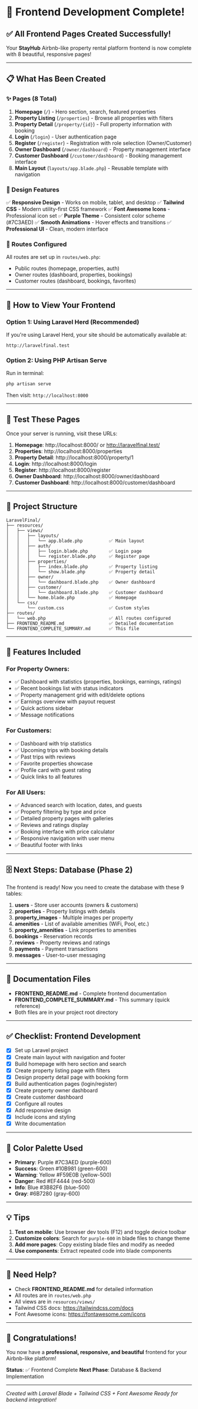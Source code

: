 # 🎉 Frontend Development Complete!

## ✅ All Frontend Pages Created Successfully!

Your **StayHub** Airbnb-like property rental platform frontend is now complete with 8 beautiful, responsive pages!

---

## 📋 What Has Been Created

### ✨ Pages (8 Total)

1. **Homepage** (`/`) - Hero section, search, featured properties
2. **Property Listing** (`/properties`) - Browse all properties with filters
3. **Property Detail** (`/property/{id}`) - Full property information with booking
4. **Login** (`/login`) - User authentication page
5. **Register** (`/register`) - Registration with role selection (Owner/Customer)
6. **Owner Dashboard** (`/owner/dashboard`) - Property management interface
7. **Customer Dashboard** (`/customer/dashboard`) - Booking management interface
8. **Main Layout** (`layouts/app.blade.php`) - Reusable template with navigation

### 🎨 Design Features

✅ **Responsive Design** - Works on mobile, tablet, and desktop
✅ **Tailwind CSS** - Modern utility-first CSS framework
✅ **Font Awesome Icons** - Professional icon set
✅ **Purple Theme** - Consistent color scheme (#7C3AED)
✅ **Smooth Animations** - Hover effects and transitions
✅ **Professional UI** - Clean, modern interface

### 🔗 Routes Configured

All routes are set up in `routes/web.php`:
- Public routes (homepage, properties, auth)
- Owner routes (dashboard, properties, bookings)
- Customer routes (dashboard, bookings, favorites)

---

## 🚀 How to View Your Frontend

### Option 1: Using Laravel Herd (Recommended)
If you're using Laravel Herd, your site should be automatically available at:
```
http://laravelfinal.test
```

### Option 2: Using PHP Artisan Serve
Run in terminal:
```bash
php artisan serve
```
Then visit: `http://localhost:8000`

---

## 📱 Test These Pages

Once your server is running, visit these URLs:

1. **Homepage**: http://localhost:8000/ or http://laravelfinal.test/
2. **Properties**: http://localhost:8000/properties
3. **Property Detail**: http://localhost:8000/property/1
4. **Login**: http://localhost:8000/login
5. **Register**: http://localhost:8000/register
6. **Owner Dashboard**: http://localhost:8000/owner/dashboard
7. **Customer Dashboard**: http://localhost:8000/customer/dashboard

---

## 📁 Project Structure

```
LaravelFinal/
├── resources/
│   ├── views/
│   │   ├── layouts/
│   │   │   └── app.blade.php          ✅ Main layout
│   │   ├── auth/
│   │   │   ├── login.blade.php        ✅ Login page
│   │   │   └── register.blade.php     ✅ Register page
│   │   ├── properties/
│   │   │   ├── index.blade.php        ✅ Property listing
│   │   │   └── show.blade.php         ✅ Property detail
│   │   ├── owner/
│   │   │   └── dashboard.blade.php    ✅ Owner dashboard
│   │   ├── customer/
│   │   │   └── dashboard.blade.php    ✅ Customer dashboard
│   │   └── home.blade.php             ✅ Homepage
│   └── css/
│       └── custom.css                 ✅ Custom styles
├── routes/
│   └── web.php                        ✅ All routes configured
├── FRONTEND_README.md                 ✅ Detailed documentation
└── FRONTEND_COMPLETE_SUMMARY.md       ✅ This file
```

---

## 🎯 Features Included

### For Property Owners:
- ✅ Dashboard with statistics (properties, bookings, earnings, ratings)
- ✅ Recent bookings list with status indicators
- ✅ Property management grid with edit/delete options
- ✅ Earnings overview with payout request
- ✅ Quick actions sidebar
- ✅ Message notifications

### For Customers:
- ✅ Dashboard with trip statistics
- ✅ Upcoming trips with booking details
- ✅ Past trips with reviews
- ✅ Favorite properties showcase
- ✅ Profile card with guest rating
- ✅ Quick links to all features

### For All Users:
- ✅ Advanced search with location, dates, and guests
- ✅ Property filtering by type and price
- ✅ Detailed property pages with galleries
- ✅ Reviews and ratings display
- ✅ Booking interface with price calculator
- ✅ Responsive navigation with user menu
- ✅ Beautiful footer with links

---

## 🗄️ Next Steps: Database (Phase 2)

The frontend is ready! Now you need to create the database with these 9 tables:

1. **users** - Store user accounts (owners & customers)
2. **properties** - Property listings with details
3. **property_images** - Multiple images per property
4. **amenities** - List of available amenities (WiFi, Pool, etc.)
5. **property_amenities** - Link properties to amenities
6. **bookings** - Reservation records
7. **reviews** - Property reviews and ratings
8. **payments** - Payment transactions
9. **messages** - User-to-user messaging

---

## 📖 Documentation Files

- **FRONTEND_README.md** - Complete frontend documentation
- **FRONTEND_COMPLETE_SUMMARY.md** - This summary (quick reference)
- Both files are in your project root directory

---

## ✅ Checklist: Frontend Development

- [x] Set up Laravel project
- [x] Create main layout with navigation and footer
- [x] Build homepage with hero section and search
- [x] Create property listing page with filters
- [x] Design property detail page with booking form
- [x] Build authentication pages (login/register)
- [x] Create property owner dashboard
- [x] Create customer dashboard
- [x] Configure all routes
- [x] Add responsive design
- [x] Include icons and styling
- [x] Write documentation

---

## 🎨 Color Palette Used

- **Primary**: Purple #7C3AED (purple-600)
- **Success**: Green #10B981 (green-600)
- **Warning**: Yellow #F59E0B (yellow-500)
- **Danger**: Red #EF4444 (red-500)
- **Info**: Blue #3B82F6 (blue-500)
- **Gray**: #6B7280 (gray-600)

---

## 💡 Tips

1. **Test on mobile**: Use browser dev tools (F12) and toggle device toolbar
2. **Customize colors**: Search for `purple-600` in blade files to change theme
3. **Add more pages**: Copy existing blade files and modify as needed
4. **Use components**: Extract repeated code into blade components

---

## 🤝 Need Help?

- Check **FRONTEND_README.md** for detailed information
- All routes are in `routes/web.php`
- All views are in `resources/views/`
- Tailwind CSS docs: https://tailwindcss.com/docs
- Font Awesome icons: https://fontawesome.com/icons

---

## 🎊 Congratulations!

You now have a **professional, responsive, and beautiful** frontend for your Airbnb-like platform!

**Status**: ✅ Frontend Complete
**Next Phase**: Database & Backend Implementation

---

*Created with Laravel Blade + Tailwind CSS + Font Awesome*
*Ready for backend integration!*
